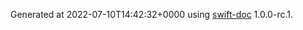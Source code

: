 Generated at 2022-07-10T14:42:32+0000 using [swift-doc](https://github.com/SwiftDocOrg/swift-doc) 1.0.0-rc.1.
